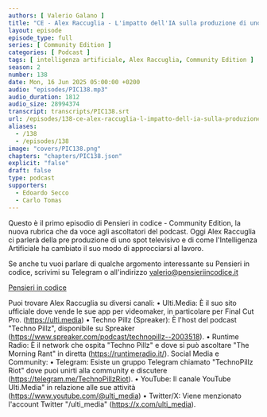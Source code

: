 ```yaml
---
authors: [ Valerio Galano ]
title: "CE - Alex Raccuglia - L'impatto dell'IA sulla produzione di uno spot televisivo (Parte 1 di 4)"
layout: episode
episode_type: full
series: [ Community Edition ]
categories: [ Podcast ]
tags: [ intelligenza artificiale, Alex Raccuglia, Community Edition ]
season: 2
number: 138
date: Mon, 16 Jun 2025 05:00:00 +0200
audio: "episodes/PIC138.mp3"
audio_duration: 1812
audio_size: 28994374
transcript: transcripts/PIC138.srt
url: /episodes/138-ce-alex-raccuglia-l-impatto-dell-ia-sulla-produzione-di-uno-spot-televisivo-parte-1-di-4
aliases:
  - /138
  - /episodes/138
image: "covers/PIC138.png"
chapters: "chapters/PIC138.json"
explicit: "false"
draft: false
type: podcast
supporters:
  - Edoardo Secco
  - Carlo Tomas
---
```


Questo è il primo episodio di Pensieri in codice - Community Edition, la nuova rubrica che da voce agli ascoltatori del podcast. Oggi Alex Raccuglia ci parlerà della pre produzione di uno spot televisivo e di come l'Intelligenza Artificiale ha cambiato il suo modo di approcciarsi al lavoro.

Se anche tu vuoi parlare di qualche argomento interessante su Pensieri in codice, scrivimi su Telegram o all'indirizzo [valerio@pensieriincodice.it](mailto:valerio@pensieriincodice.it)

[Pensieri in codice](https://pensieriincodice.it/138)

Puoi trovare Alex Raccuglia su diversi canali:
• Ulti.Media: È il suo sito ufficiale dove vende le sue app per videomaker, in particolare per Final Cut Pro. (https://ulti.media)
• Techno Pillz (Spreaker): È l'host del podcast "Techno Pillz", disponibile su Spreaker (https://www.spreaker.com/podcast/technopillz--2003518).
• Runtime Radio: È il network che ospita "Techno Pillz" e dove si può ascoltare "The Morning Rant" in diretta (https://runtimeradio.it/).
Social Media e Community:
• Telegram: Esiste un gruppo Telegram chiamato "TechnoPillz Riot" dove puoi unirti alla community e discutere (https://telegram.me/TechnoPillzRiot).
• YouTube: Il canale YouTube Ulti.Media" in relazione alle sue attività (https://www.youtube.com/@ulti_media)
• Twitter/X: Viene menzionato l'account Twitter "/ulti_media" (https://x.com/ulti_media).
